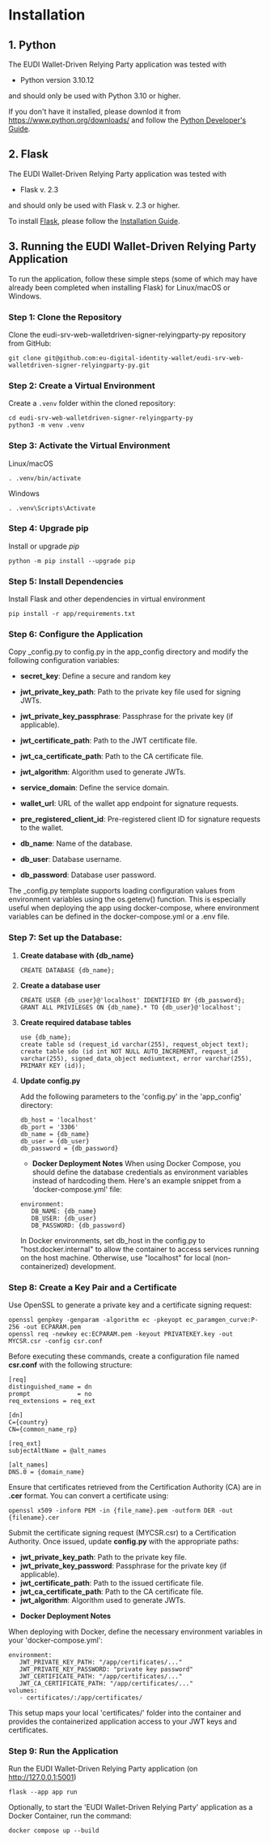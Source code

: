 # Installation

## 1. Python

The EUDI Wallet-Driven Relying Party application was tested with

- Python version 3.10.12

and should only be used with Python 3.10 or higher.

If you don't have it installed, please downlod it from <https://www.python.org/downloads/> and follow the [Python Developer's Guide](https://devguide.python.org/getting-started/).

## 2. Flask

The EUDI Wallet-Driven Relying Party application was tested with

- Flask v. 2.3

and should only be used with Flask v. 2.3 or higher.

To install [Flask](https://flask.palletsprojects.com/en/2.3.x/), please follow the [Installation Guide](https://flask.palletsprojects.com/en/2.3.x/installation/).

## 3. Running the EUDI Wallet-Driven Relying Party Application

To run the application, follow these simple steps (some of which may have already been completed when installing Flask) for Linux/macOS or Windows.

### Step 1: Clone the Repository

Clone the eudi-srv-web-walletdriven-signer-relyingparty-py repository from GitHub:

```shell
git clone git@github.com:eu-digital-identity-wallet/eudi-srv-web-walletdriven-signer-relyingparty-py.git
```

### Step 2: Create a Virtual Environment

Create a `.venv` folder within the cloned repository:

```shell
cd eudi-srv-web-walletdriven-signer-relyingparty-py
python3 -m venv .venv
```

### Step 3: Activate the Virtual Environment

Linux/macOS

```shell
. .venv/bin/activate
```

Windows

```shell
. .venv\Scripts\Activate
```

### Step 4: Upgrade pip

Install or upgrade _pip_

```shell
python -m pip install --upgrade pip
```

### Step 5: Install Dependencies

Install Flask and other dependencies in virtual environment

```shell
pip install -r app/requirements.txt
```

### Step 6: Configure the Application

Copy \_config.py to config.py in the app_config directory and modify the following configuration variables:

- **secret_key**: Define a secure and random key

- **jwt_private_key_path**: Path to the private key file used for signing JWTs. 
- **jwt_private_key_passphrase**: Passphrase for the private key (if applicable).
- **jwt_certificate_path**: Path to the JWT certificate file.
- **jwt_ca_certificate_path**: Path to the CA certificate file.
- **jwt_algorithm**: Algorithm used to generate JWTs.

- **service_domain**: Define the service domain.
- **wallet_url**: URL of the wallet app endpoint for signature requests.
- **pre_registered_client_id**: Pre-registered client ID for signature requests to the wallet.

- **db_name**: Name of the database.
- **db_user**: Database username.
- **db_password**: Database user password.

The \_config.py template supports loading configuration values from environment variables using the os.getenv() function. 
This is especially useful when deploying the app using docker-compose, where environment variables can be defined in the docker-compose.yml or a .env file.

### Step 7: Set up the Database:

1. **Create database with {db_name}**

    ```
    CREATE DATABASE {db_name};
    ```

2. **Create a database user**

    ```
    CREATE USER {db_user}@'localhost' IDENTIFIED BY {db_password};
    GRANT ALL PRIVILEGES ON {db_name}.* TO {db_user}@'localhost';
    ```

3. **Create required database tables**

    ```
    use {db_name};
    create table sd (request_id varchar(255), request_object text);
    create table sdo (id int NOT NULL AUTO_INCREMENT, request_id varchar(255), signed_data_object mediumtext, error varchar(255), PRIMARY KEY (id));
    ```

4. **Update config.py**

    Add the following parameters to the 'config.py' in the 'app_config' directory:
    
    ```
    db_host = 'localhost'
    db_port = '3306'
    db_name = {db_name}
    db_user = {db_user}
    db_password = {db_password}
    ```

   * **Docker Deployment Notes**
   When using Docker Compose, you should define the database credentials as environment variables instead of hardcoding them. 
   Here's an example snippet from a 'docker-compose.yml' file:
   ```
   environment:
      DB_NAME: {db_name}
      DB_USER: {db_user}
      DB_PASSWORD: {db_password}
   ```
   In Docker environments, set db_host in the config.py to "host.docker.internal" to allow the container to access services running on the host machine.
   Otherwise, use "localhost" for local (non-containerized) development.

### Step 8: Create a Key Pair and a Certificate

Use OpenSSL to generate a private key and a certificate signing request:
```
openssl genpkey -genparam -algorithm ec -pkeyopt ec_paramgen_curve:P-256 -out ECPARAM.pem
openssl req -newkey ec:ECPARAM.pem -keyout PRIVATEKEY.key -out MYCSR.csr -config csr.conf
```

Before executing these commands, create a configuration file named **csr.conf** with the following structure:
```
[req]
distinguished_name = dn
prompt             = no
req_extensions = req_ext

[dn]
C={country}
CN={common_name_rp}

[req_ext]
subjectAltName = @alt_names

[alt_names]
DNS.0 = {domain_name}
```

Ensure that certificates retrieved from the Certification Authority (CA) are in **.cer** format. You can convert a certificate using:
```
openssl x509 -inform PEM -in {file_name}.pem -outform DER -out {filename}.cer
```

Submit the certificate signing request (MYCSR.csr) to a Certification Authority. 
Once issued, update **config.py** with the appropriate paths:
- **jwt_private_key_path**: Path to the private key file.
- **jwt_private_key_password**: Passphrase for the private key (if applicable).
- **jwt_certificate_path**: Path to the issued certificate file.
- **jwt_ca_certificate_path**: Path to the CA certificate file.
- **jwt_algorithm**: Algorithm used to generate JWTs.

* **Docker Deployment Notes**

When deploying with Docker, define the necessary environment variables in your 'docker-compose.yml':
```
environment:
   JWT_PRIVATE_KEY_PATH: "/app/certificates/..."
   JWT_PRIVATE_KEY_PASSWORD: "private key password"
   JWT_CERTIFICATE_PATH: "/app/certificates/..."
   JWT_CA_CERTIFICATE_PATH: "/app/certificates/..."
volumes:
   - certificates/:/app/certificates/
```
This setup maps your local 'certificates/' folder into the container and provides the containerized application access to your JWT keys and certificates.

### Step 9: Run the Application

Run the EUDI Wallet-Driven Relying Party application (on <http://127.0.0.1:5001>)

```shell
flask --app app run
```

Optionally, to start the 'EUDI Wallet-Driven Relying Party' application as a Docker Container, run the command:
```shell
docker compose up --build
```
